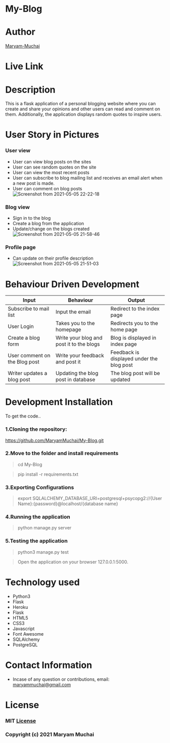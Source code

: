 # My-Blog
# Author
[Maryam-Muchai](https://github.com/MaryamMuchai/My-Blog.git)
# Live Link

# Description
 This is a flask application of a personal blogging website where you can create and share your opinions and other users can read and comment on them. Additionally, the application displays random quotes to inspire users. 
# User Story in Pictures
### User view
* User can view blog posts on the sites
* User can see random quotes on the site
* User can view the most recent posts
* User can subscribe to blog mailing list and receives an email alert when a new post is made.
* User can comment on blog posts
![Screenshot from 2021-05-05 22-22-18](https://user-images.githubusercontent.com/78798386/117206115-1a071380-adfb-11eb-961f-798e2e2190aa.png)

### Blog view
* Sign in to the blog
* Create a blog from the application
* Update/change on the blogs created
![Screenshot from 2021-05-05 21-58-46](https://user-images.githubusercontent.com/78798386/117206035-05c31680-adfb-11eb-896a-f4085047f228.png)
### Profile page
* Can update on their profile description
![Screenshot from 2021-05-05 21-51-03](https://user-images.githubusercontent.com/78798386/117205941-eb893880-adfa-11eb-9238-0828689c9dcc.png)

 # Behaviour Driven Development
 |Input    | Behaviour | Output |
 ----------|-----------|--------|
 |Subscribe to mail list| Input the email | Redirect to the index page|
 |User Login | Takes you to the homepage | Redirects you to the home page|
 | Create a blog form | Write your blog and post it to the blogs | Blog is displayed in index page |
 | User comment on the Blog post| Write your feedback and post it | Feedback is displayed under the blog post |
 |Writer updates a blog post | Updating the blog post in database | The blog post will be updated |

# Development Installation
To get the code..
### 1.Cloning the repository:
https://github.com/MaryamMuchai/My-Blog.git
### 2.Move to the folder and install requirements
> cd My-Blog

>pip install -r requirements.txt
### 3.Exporting Configurations
>export SQLALCHEMY_DATABASE_URI=postgresql+psycopg2://{User Name}:{password}@localhost/{database name}
### 4.Running the application
>python manage.py server
### 5.Testing the application
>python3 manage.py test

>Open the application on your browser 127.0.0.1:5000.


# Technology used
* Python3
* Flask
* Heroku
* Flask
* HTML5
* CSS3
* Javascript
* Font Awesome
* SQLAlchemy
* PostgreSQL
# Contact Information
* Incase of any question or contributions, email: maryammuchai@gmail.com
# License
### MIT [License](LICENSE)
### Copyright (c) 2021 Maryam Muchai
